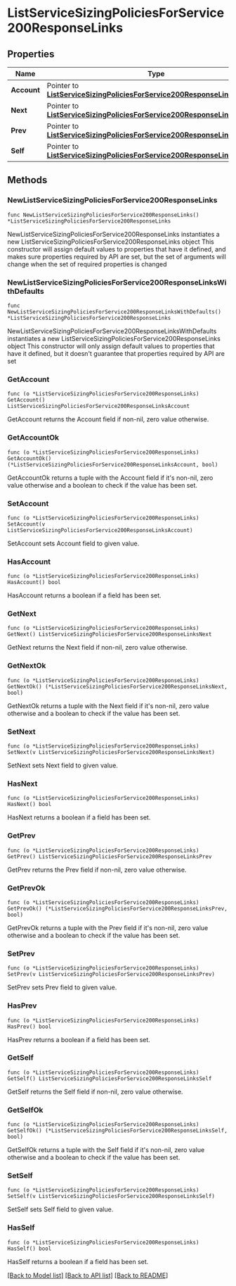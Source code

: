 # ListServiceSizingPoliciesForService200ResponseLinks

## Properties

Name | Type | Description | Notes
------------ | ------------- | ------------- | -------------
**Account** | Pointer to [**ListServiceSizingPoliciesForService200ResponseLinksAccount**](ListServiceSizingPoliciesForService200ResponseLinksAccount.md) |  | [optional] 
**Next** | Pointer to [**ListServiceSizingPoliciesForService200ResponseLinksNext**](ListServiceSizingPoliciesForService200ResponseLinksNext.md) |  | [optional] 
**Prev** | Pointer to [**ListServiceSizingPoliciesForService200ResponseLinksPrev**](ListServiceSizingPoliciesForService200ResponseLinksPrev.md) |  | [optional] 
**Self** | Pointer to [**ListServiceSizingPoliciesForService200ResponseLinksSelf**](ListServiceSizingPoliciesForService200ResponseLinksSelf.md) |  | [optional] 

## Methods

### NewListServiceSizingPoliciesForService200ResponseLinks

`func NewListServiceSizingPoliciesForService200ResponseLinks() *ListServiceSizingPoliciesForService200ResponseLinks`

NewListServiceSizingPoliciesForService200ResponseLinks instantiates a new ListServiceSizingPoliciesForService200ResponseLinks object
This constructor will assign default values to properties that have it defined,
and makes sure properties required by API are set, but the set of arguments
will change when the set of required properties is changed

### NewListServiceSizingPoliciesForService200ResponseLinksWithDefaults

`func NewListServiceSizingPoliciesForService200ResponseLinksWithDefaults() *ListServiceSizingPoliciesForService200ResponseLinks`

NewListServiceSizingPoliciesForService200ResponseLinksWithDefaults instantiates a new ListServiceSizingPoliciesForService200ResponseLinks object
This constructor will only assign default values to properties that have it defined,
but it doesn't guarantee that properties required by API are set

### GetAccount

`func (o *ListServiceSizingPoliciesForService200ResponseLinks) GetAccount() ListServiceSizingPoliciesForService200ResponseLinksAccount`

GetAccount returns the Account field if non-nil, zero value otherwise.

### GetAccountOk

`func (o *ListServiceSizingPoliciesForService200ResponseLinks) GetAccountOk() (*ListServiceSizingPoliciesForService200ResponseLinksAccount, bool)`

GetAccountOk returns a tuple with the Account field if it's non-nil, zero value otherwise
and a boolean to check if the value has been set.

### SetAccount

`func (o *ListServiceSizingPoliciesForService200ResponseLinks) SetAccount(v ListServiceSizingPoliciesForService200ResponseLinksAccount)`

SetAccount sets Account field to given value.

### HasAccount

`func (o *ListServiceSizingPoliciesForService200ResponseLinks) HasAccount() bool`

HasAccount returns a boolean if a field has been set.

### GetNext

`func (o *ListServiceSizingPoliciesForService200ResponseLinks) GetNext() ListServiceSizingPoliciesForService200ResponseLinksNext`

GetNext returns the Next field if non-nil, zero value otherwise.

### GetNextOk

`func (o *ListServiceSizingPoliciesForService200ResponseLinks) GetNextOk() (*ListServiceSizingPoliciesForService200ResponseLinksNext, bool)`

GetNextOk returns a tuple with the Next field if it's non-nil, zero value otherwise
and a boolean to check if the value has been set.

### SetNext

`func (o *ListServiceSizingPoliciesForService200ResponseLinks) SetNext(v ListServiceSizingPoliciesForService200ResponseLinksNext)`

SetNext sets Next field to given value.

### HasNext

`func (o *ListServiceSizingPoliciesForService200ResponseLinks) HasNext() bool`

HasNext returns a boolean if a field has been set.

### GetPrev

`func (o *ListServiceSizingPoliciesForService200ResponseLinks) GetPrev() ListServiceSizingPoliciesForService200ResponseLinksPrev`

GetPrev returns the Prev field if non-nil, zero value otherwise.

### GetPrevOk

`func (o *ListServiceSizingPoliciesForService200ResponseLinks) GetPrevOk() (*ListServiceSizingPoliciesForService200ResponseLinksPrev, bool)`

GetPrevOk returns a tuple with the Prev field if it's non-nil, zero value otherwise
and a boolean to check if the value has been set.

### SetPrev

`func (o *ListServiceSizingPoliciesForService200ResponseLinks) SetPrev(v ListServiceSizingPoliciesForService200ResponseLinksPrev)`

SetPrev sets Prev field to given value.

### HasPrev

`func (o *ListServiceSizingPoliciesForService200ResponseLinks) HasPrev() bool`

HasPrev returns a boolean if a field has been set.

### GetSelf

`func (o *ListServiceSizingPoliciesForService200ResponseLinks) GetSelf() ListServiceSizingPoliciesForService200ResponseLinksSelf`

GetSelf returns the Self field if non-nil, zero value otherwise.

### GetSelfOk

`func (o *ListServiceSizingPoliciesForService200ResponseLinks) GetSelfOk() (*ListServiceSizingPoliciesForService200ResponseLinksSelf, bool)`

GetSelfOk returns a tuple with the Self field if it's non-nil, zero value otherwise
and a boolean to check if the value has been set.

### SetSelf

`func (o *ListServiceSizingPoliciesForService200ResponseLinks) SetSelf(v ListServiceSizingPoliciesForService200ResponseLinksSelf)`

SetSelf sets Self field to given value.

### HasSelf

`func (o *ListServiceSizingPoliciesForService200ResponseLinks) HasSelf() bool`

HasSelf returns a boolean if a field has been set.


[[Back to Model list]](../README.md#documentation-for-models) [[Back to API list]](../README.md#documentation-for-api-endpoints) [[Back to README]](../README.md)


